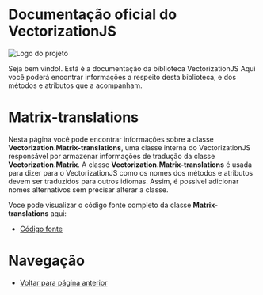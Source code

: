 # Documentação oficial do VectorizationJS
![Logo do projeto](https://github.com/WilliamJardim/VectorizationJS/blob/main/imagens/logo512x512.png)

Seja bem vindo!. Está é a documentação da biblioteca VectorizationJS
Aqui você poderá encontrar informações a respeito desta biblioteca, e dos métodos e atributos que a acompanham.

# Matrix-translations
Nesta página você pode encontrar informações sobre a classe **Vectorization.Matrix-translations**, uma classe interna do VectorizationJS responsável por armazenar informações de tradução da classe **Vectorization.Matrix**. A classe **Vectorization.Matrix-translations** é usada para dizer para o VectorizationJS como os nomes dos métodos e atributos devem ser traduzidos para outros idiomas. Assim, é possivel adicionar nomes alternativos sem precisar alterar a classe.

Voce pode visualizar o código fonte completo da classe **Matrix-translations** aqui:
* [Código fonte](https://github.com/WilliamJardim/VectorizationJS/blob/main/src/Matrix-translations.js)

# Navegação
* [Voltar para página anterior](../page.md)